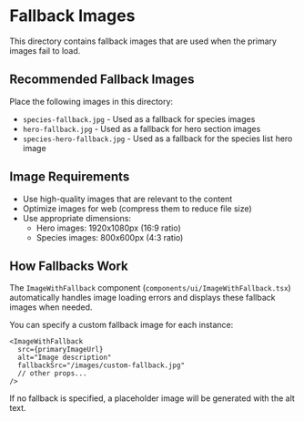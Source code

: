 # Fallback Images

This directory contains fallback images that are used when the primary images fail to load.

## Recommended Fallback Images

Place the following images in this directory:

- `species-fallback.jpg` - Used as a fallback for species images
- `hero-fallback.jpg` - Used as a fallback for hero section images
- `species-hero-fallback.jpg` - Used as a fallback for the species list hero image

## Image Requirements

- Use high-quality images that are relevant to the content
- Optimize images for web (compress them to reduce file size)
- Use appropriate dimensions:
  - Hero images: 1920x1080px (16:9 ratio)
  - Species images: 800x600px (4:3 ratio)

## How Fallbacks Work

The `ImageWithFallback` component (`components/ui/ImageWithFallback.tsx`) automatically handles image loading errors and displays these fallback images when needed.

You can specify a custom fallback image for each instance:

```tsx
<ImageWithFallback
  src={primaryImageUrl}
  alt="Image description"
  fallbackSrc="/images/custom-fallback.jpg"
  // other props...
/>
```

If no fallback is specified, a placeholder image will be generated with the alt text.

